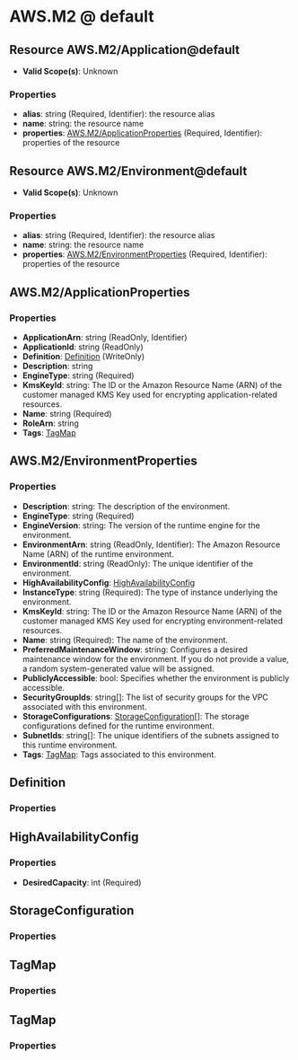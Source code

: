 # AWS.M2 @ default

## Resource AWS.M2/Application@default
* **Valid Scope(s)**: Unknown
### Properties
* **alias**: string (Required, Identifier): the resource alias
* **name**: string: the resource name
* **properties**: [AWS.M2/ApplicationProperties](#awsm2applicationproperties) (Required, Identifier): properties of the resource

## Resource AWS.M2/Environment@default
* **Valid Scope(s)**: Unknown
### Properties
* **alias**: string (Required, Identifier): the resource alias
* **name**: string: the resource name
* **properties**: [AWS.M2/EnvironmentProperties](#awsm2environmentproperties) (Required, Identifier): properties of the resource

## AWS.M2/ApplicationProperties
### Properties
* **ApplicationArn**: string (ReadOnly, Identifier)
* **ApplicationId**: string (ReadOnly)
* **Definition**: [Definition](#definition) (WriteOnly)
* **Description**: string
* **EngineType**: string (Required)
* **KmsKeyId**: string: The ID or the Amazon Resource Name (ARN) of the customer managed KMS Key used for encrypting application-related resources.
* **Name**: string (Required)
* **RoleArn**: string
* **Tags**: [TagMap](#tagmap)

## AWS.M2/EnvironmentProperties
### Properties
* **Description**: string: The description of the environment.
* **EngineType**: string (Required)
* **EngineVersion**: string: The version of the runtime engine for the environment.
* **EnvironmentArn**: string (ReadOnly, Identifier): The Amazon Resource Name (ARN) of the runtime environment.
* **EnvironmentId**: string (ReadOnly): The unique identifier of the environment.
* **HighAvailabilityConfig**: [HighAvailabilityConfig](#highavailabilityconfig)
* **InstanceType**: string (Required): The type of instance underlying the environment.
* **KmsKeyId**: string: The ID or the Amazon Resource Name (ARN) of the customer managed KMS Key used for encrypting environment-related resources.
* **Name**: string (Required): The name of the environment.
* **PreferredMaintenanceWindow**: string: Configures a desired maintenance window for the environment. If you do not provide a value, a random system-generated value will be assigned.
* **PubliclyAccessible**: bool: Specifies whether the environment is publicly accessible.
* **SecurityGroupIds**: string[]: The list of security groups for the VPC associated with this environment.
* **StorageConfigurations**: [StorageConfiguration](#storageconfiguration)[]: The storage configurations defined for the runtime environment.
* **SubnetIds**: string[]: The unique identifiers of the subnets assigned to this runtime environment.
* **Tags**: [TagMap](#tagmap): Tags associated to this environment.

## Definition
### Properties

## HighAvailabilityConfig
### Properties
* **DesiredCapacity**: int (Required)

## StorageConfiguration
### Properties

## TagMap
### Properties

## TagMap
### Properties

